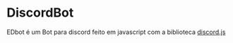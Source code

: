 # DiscordBot #

EDbot é um Bot para discord feito em javascript com a biblioteca [discord.js](https://discord.js.org/#/)

